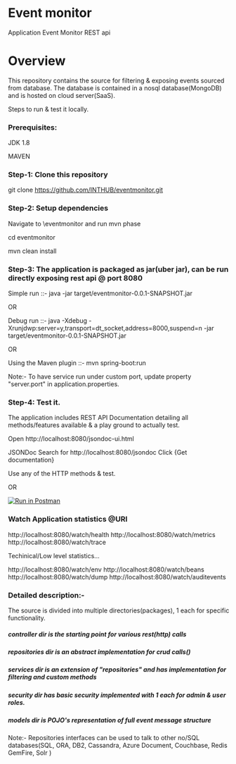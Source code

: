 # Event monitor

Application Event Monitor REST api
# Overview

This repository contains the source for filtering & exposing events sourced from database.
The database is contained in a nosql database(MongoDB) and is hosted on cloud server(SaaS).

Steps to run & test it locally.

### Prerequisites:

JDK 1.8

MAVEN

### Step-1: Clone this repository

git clone https://github.com/INTHUB/eventmonitor.git
		
### Step-2: Setup dependencies 
Navigate to <downloaded-dir>\eventmonitor and run mvn phase

cd eventmonitor

mvn clean install

### Step-3: The application is packaged as jar(uber jar), can be run directly exposing rest api @ port 8080

Simple run ::- java -jar target/eventmonitor-0.0.1-SNAPSHOT.jar

OR

Debug run ::- java -Xdebug -Xrunjdwp:server=y,transport=dt_socket,address=8000,suspend=n -jar target/eventmonitor-0.0.1-SNAPSHOT.jar

OR

Using the Maven plugin ::- mvn spring-boot:run

Note:- To have service run under custom port, update property "server.port" in application.properties.


### Step-4: Test it.

The application includes REST API Documentation detailing all methods/features available & a play ground to actually test.

Open http://localhost:8080/jsondoc-ui.html

JSONDoc Search for http://localhost:8080/jsondoc Click {Get documentation}

Use any of the HTTP methods & test.

OR 

[![Run in Postman](https://run.pstmn.io/button.svg)](https://app.getpostman.com/run-collection/a313606cf46f72f82081)

### Watch Application statistics @URI

http://localhost:8080/watch/health
http://localhost:8080/watch/metrics
http://localhost:8080/watch/trace

Techinical/Low level statistics...

http://localhost:8080/watch/env
http://localhost:8080/watch/beans
http://localhost:8080/watch/dump
http://localhost:8080/watch/auditevents


### Detailed description:-

The source is divided into multiple directories(packages), 1 each for specific functionality.

##### controller dir is the starting point for various rest(http) calls

##### repositories dir is an abstract implementation for crud calls()

##### services dir is an extension of "repositories" and has implementation for filtering and custom methods

##### security dir has basic security implemented with 1 each for admin & user roles.

##### models dir is POJO's representation of full event message structure

Note:-  Repositories interfaces can be used to talk to other no/SQL databases(SQL, ORA, DB2, Cassandra, Azure Document, Couchbase, Redis GemFire, Solr ) 




